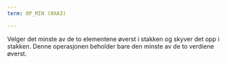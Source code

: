 ```yaml
---
term: OP_MIN (0XA3)

---
```

Velger det minste av de to elementene øverst i stakken og skyver det opp i stakken. Denne operasjonen beholder bare den minste av de to verdiene øverst.